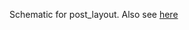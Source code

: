 Schematic for post_layout. Also see [here](https://github.com/miladvafaieenezhad/msvsdwcomp/tree/main/week%200)

